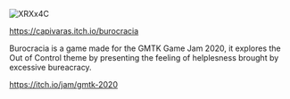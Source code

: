![XRXx4C](https://github.com/Kommnenos/geleia/assets/58371590/cc3cb85c-5780-4dcc-907a-6724e58e5b15)

https://capivaras.itch.io/burocracia

Burocracia is a game made for the GMTK Game Jam 2020, it explores the Out of Control theme by presenting the feeling of helplesness brought by excessive bureacracy.

https://itch.io/jam/gmtk-2020
